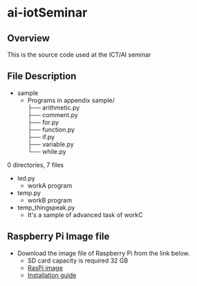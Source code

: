 # ai-iotSeminar

## Overview
This is the source code used at the ICT/AI seminar

## File Description
* sample
    * Programs in appendix
    sample/ <br> 
        ├── arithmetic.py <br>
        ├── comment.py <br>
        ├── for.py <br>
        ├── function.py <br>
        ├── if.py <br>
        ├── variable.py <br>
        └── while.py <br>

0 directories, 7 files

* led.py
    * workA program
* temp.py
    * workB program
* temp_thingspeak.py
    * It's a sample of advanced task of workC

## Raspberry Pi Image file
* Download the image file of Raspberry Pi from the link below.
    * SD card capacity is required 32 GB
    * [RasPi image](https://www.minelab.jp/public_data/raspi_img.zip)
    * [Installation guide](https://www.raspberrypi.org/documentation/installation/installing-images/README.md)

